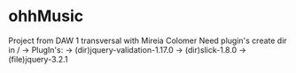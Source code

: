 # ohhMusic
Project from DAW 1 transversal  with Mireia Colomer
Need plugin's create dir in / -> PlugIn's:
  -> (dir)jquery-validation-1.17.0
  -> (dir)slick-1.8.0
  -> (file)jquery-3.2.1
